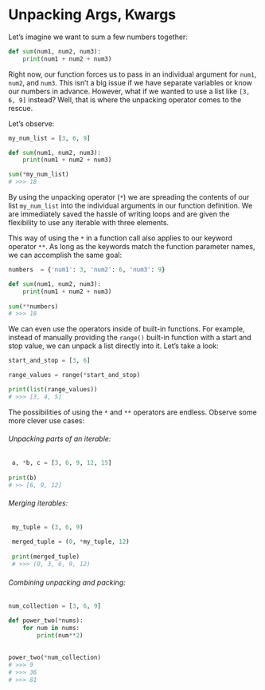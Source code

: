 # Unpacking Args, Kwargs

Let’s imagine we want to sum a few numbers together:

```py
def sum(num1, num2, num3):  
	print(num1 + num2 + num3)
```

Right now, our function forces us to pass in an individual argument for `num1`, `num2`, and `num3`. This isn’t a big issue if we have separate variables or know our numbers in advance. However, what if we wanted to use a list like `[3, 6, 9]` instead? Well, that is where the unpacking operator comes to the rescue.

Let’s observe:

```py
my_num_list = [3, 6, 9] 

def sum(num1, num2, num3):  
	print(num1 + num2 + num3) 

sum(*my_num_list)
# >>> 18
```

By using the unpacking operator (`*`) we are spreading the contents of our list `my_num_list` into the individual arguments in our function definition. We are immediately saved the hassle of writing loops and are given the flexibility to use any iterable with three elements.

This way of using the `*` in a function call also applies to our keyword operator `**`. As long as the keywords match the function parameter names, we can accomplish the same goal:

```py
numbers  = {'num1': 3, 'num2': 6, 'num3': 9} 

def sum(num1, num2, num3):  
	print(num1 + num2 + num3) 
	
sum(**numbers)
# >>> 18
```

We can even use the operators inside of built-in functions. For example, instead of manually providing the `range()` built-in function with a start and stop value, we can unpack a list directly into it. Let’s take a look:

```py
start_and_stop = [3, 6] 

range_values = range(*start_and_stop)

print(list(range_values))
# >>> [3, 4, 5]
```

The possibilities of using the `*` and `**` operators are endless. Observe some more clever use cases:

###### Unpacking parts of an iterable:
```py
 a, *b, c = [3, 6, 9, 12, 15] 
	 
print(b)
# >> [6, 9, 12]
```
    

###### Merging iterables:
```py
 my_tuple = (3, 6, 9)
 
 merged_tuple = (0, *my_tuple, 12)
 
 print(merged_tuple)
 # >>> (0, 3, 6, 9, 12)
```
    
    
###### Combining unpacking and packing:
    
```py
num_collection = [3, 6, 9] 

def power_two(*nums):   
	for num in nums:    
		print(num**2)
		
		
power_two(*num_collection)
# >>> 9 
# >>> 36
# >>> 81
```